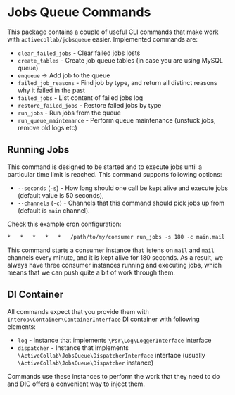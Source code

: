 # Jobs Queue Commands

This package contains a couple of useful CLI commands that make work with `activecollab/jobsqueue` easier. Implemented commands are:

* `clear_failed_jobs` - Clear failed jobs losts
* `create_tables` - Create job queue tables (in case you are using MySQL queue)
* `enqueue` -> Add job to the queue
* `failed_job_reasons` - Find job by type, and return all distinct reasons why it failed in the past
* `failed_jobs` - List content of failed jobs log
* `restore_failed_jobs` - Restore failed jobs by type
* `run_jobs` - Run jobs from the queue
* `run_queue_maintenance` - Perform queue maintenance (unstuck jobs, remove old logs etc)

## Running Jobs

This command is designed to be started and to execute jobs until a particular time limit is reached. This command supports following options:

* `--seconds` (`-s`) - How long should one call be kept alive and execute jobs (default value is 50 seconds),
* `--channels` (`-c`) - Channels that this command should pick jobs up from (default is `main` channel).

Check this example cron configuration:

```
*   *   *   *   *   /path/to/my/consumer run_jobs -s 180 -c main,mail
```

This command starts a consumer instance that listens on `mail` and `mail` channels every minute, and it is kept alive for 180 seconds. As a result, we always have three consumer instances running and executing jobs, which means that we can push quite a bit of work through them.

## DI Container

All commands expect that you provide them with `Interop\Container\ContainerInterface` DI container with following elements:

* `log` - Instance that implements `\Psr\Log\LoggerInterface` interface
* `dispatcher` - Instance that implements `\ActiveCollab\JobsQueue\DispatcherInterface` interface (usually `\ActiveCollab\JobsQueue\Dispatcher` instance)

Commands use these instances to perform the work that they need to do and DIC offers a convenient way to inject them.
